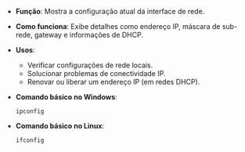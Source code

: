 - **Função**: Mostra a configuração atual da interface de rede.
- **Como funciona**: Exibe detalhes como endereço IP, máscara de sub-rede, gateway e informações de DHCP.
- **Usos**:
    - Verificar configurações de rede locais.
    - Solucionar problemas de conectividade IP.
    - Renovar ou liberar um endereço IP (em redes DHCP).
- **Comando básico no Windows**:

    `ipconfig`
    
- **Comando básico no Linux**:

    `ifconfig`